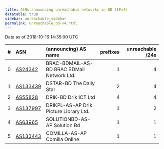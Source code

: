 ```yaml
---
title: ASNs announcing unreachable networks in BD (IPv4)
datatable: true
sidebar: unreachable_sidebar
permalink: unreachable_bd-v4.html
---
```


Data as of 2018-10-16 14:35:00 UTC


<div class="datatable-begin"></div>

|   # | ASN                                      | (announcing) AS name                       |   prefixes |   unreachable /24s |
|----:|:-----------------------------------------|:-------------------------------------------|-----------:|-------------------:|
|   0 | [AS24342](unreachable_AS24342-v4.html)   | BRAC-BDMAIL-AS-BD BRAC BDMail Network Ltd. |          1 |                  4 |
|   1 | [AS133439](unreachable_AS133439-v4.html) | DSTAR-BD The Daily Star                    |          2 |                  4 |
|   2 | [AS55828](unreachable_AS55828-v4.html)   | DRIK-BD Drik ICT Ltd                       |          4 |                  4 |
|   3 | [AS137997](unreachable_AS137997-v4.html) | DRIKPL-AS-AP Drik Picture Library Ltd.     |          1 |                  2 |
|   4 | [AS63965](unreachable_AS63965-v4.html)   | SOLUTIONBD-AS-AP Solution Bd               |          1 |                  1 |
|   5 | [AS133443](unreachable_AS133443-v4.html) | COMILLA-AS-AP Comilla Online               |          1 |                  1 |

<div class="datatable-end"></div>